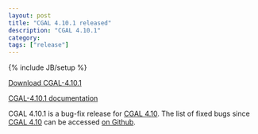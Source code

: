 ```yaml
---
layout: post
title: "CGAL 4.10.1 released"
description: "CGAL 4.10.1"
category: 
tags: ["release"]
---
```

{% include JB/setup %}

<i class="glyphicon glyphicon-download"></i>
<a href="https://github.com/CGAL/cgal/releases/tag/releases%2FCGAL-4.10.1">Download CGAL-4.10.1</a>

<i class="glyphicon glyphicon-book"></i>
<a href="https://doc.cgal.org/4.10.1/Manual/index.html">CGAL-4.10.1 documentation</a>

<p>CGAL 4.10.1 is a bug-fix release for <a href="../../../../2017/05/29/cgal410">CGAL 4.10</a>.
The list of fixed bugs since <a href="../../../../2017/05/29/cgal410">CGAL 4.10</a>
can be accessed <a href="https://github.com/CGAL/cgal/issues?q=milestone%3A4.10.1">on Github</a>.</p>

